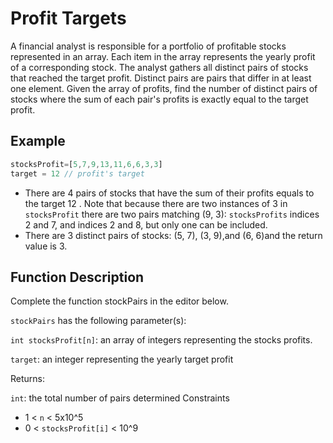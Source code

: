 # Profit Targets

A financial analyst is responsible for a portfolio of profitable stocks represented in an array. Each item in
the array represents the yearly profit of a corresponding stock. The analyst gathers all distinct pairs of
stocks that reached the target profit. Distinct pairs are pairs that differ in at least one element. Given the
array of profits, find the number of distinct pairs of stocks where the sum of each pair's profits is exactly
equal to the target profit.

## Example
```javascript
stocksProfit=[5,7,9,13,11,6,6,3,3]
target = 12 // profit's target
```
* There are 4 pairs of stocks that have the sum of their profits equals to the target 12 . Note that because
  there are two instances of 3 in `stocksProfit` there are two pairs matching (9, 3): `stocksProfits` indices 2 and 7,
  and indices 2 and 8, but only one can be included.
* There are 3 distinct pairs of stocks: (5, 7), (3, 9),and (6, 6)and the return value is 3.

## Function Description
  Complete the function stockPairs in the editor below.

  `stockPairs` has the following parameter(s):

  `int stocksProfit[n]`: an array of integers representing the stocks profits.

  `target`: an integer representing the yearly target profit

  Returns:

  `int`: the total number of pairs determined
  Constraints
* 1 < `n` < 5x10^5
* 0 < `stocksProfit[i]` < 10^9
